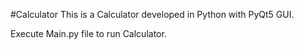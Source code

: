 #Calculator 
This is a Calculator developed in Python with PyQt5 GUI.

Execute Main.py file to run Calculator.
